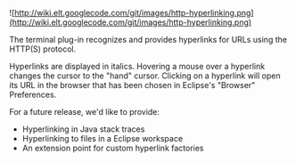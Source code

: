 ![http://wiki.elt.googlecode.com/git/images/http-hyperlinking.png](http://wiki.elt.googlecode.com/git/images/http-hyperlinking.png)

The terminal plug-in recognizes and provides hyperlinks for URLs using the HTTP(S) protocol.

Hyperlinks are displayed in italics. Hovering a mouse over a hyperlink changes the cursor to the "hand" cursor. Clicking on a hyperlink will open its URL in the browser that has been chosen in Eclipse's "Browser" Preferences.

For a future release, we'd like to provide:
  * Hyperlinking in Java stack traces
  * Hyperlinking to files in a Eclipse workspace
  * An extension point for custom hyperlink factories